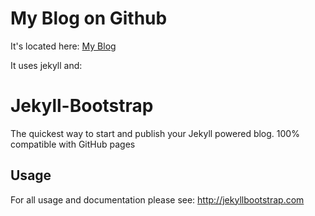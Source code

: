 # My Blog on Github

It's located here: [My Blog](http://eristoddle.github.com)

It uses jekyll and:

# Jekyll-Bootstrap

The quickest way to start and publish your Jekyll powered blog. 100% compatible with GitHub pages

## Usage

For all usage and documentation please see: <http://jekyllbootstrap.com>